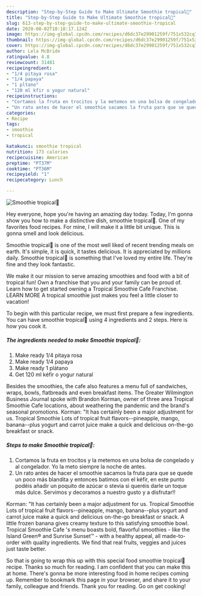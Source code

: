 ```yaml
---
description: "Step-by-Step Guide to Make Ultimate Smoothie tropical🌴"
title: "Step-by-Step Guide to Make Ultimate Smoothie tropical🌴"
slug: 613-step-by-step-guide-to-make-ultimate-smoothie-tropical
date: 2020-08-02T18:18:17.124Z
image: https://img-global.cpcdn.com/recipes/d6dc37e29901259f/751x532cq70/smoothie-tropical🌴-foto-principal.jpg
thumbnail: https://img-global.cpcdn.com/recipes/d6dc37e29901259f/751x532cq70/smoothie-tropical🌴-foto-principal.jpg
cover: https://img-global.cpcdn.com/recipes/d6dc37e29901259f/751x532cq70/smoothie-tropical🌴-foto-principal.jpg
author: Lela McBride
ratingvalue: 4.8
reviewcount: 31481
recipeingredient:
- "1/4 pitaya rosa"
- "1/4 papaya"
- "1 pltano"
- "120 ml kfir o yogur natural"
recipeinstructions:
- "Cortamos la fruta en trocitos y la metemos en una bolsa de congelado y al congelador. Yo la meto siempre la noche de antes."
- "Un rato antes de hacer el smoothie sacamos la fruta para que se quede un poco más blandita y entonces batimos con el kéfir, en este punto podéis añadir un poquito de azúcar o stevia si queréis darle un toque más dulce. Servimos y decoramos a nuestro gusto y a disfrutar!!"
categories:
- Recipe
tags:
- smoothie
- tropical

katakunci: smoothie tropical 
nutrition: 173 calories
recipecuisine: American
preptime: "PT37M"
cooktime: "PT36M"
recipeyield: "1"
recipecategory: Lunch

---
```



![Smoothie tropical🌴](https://img-global.cpcdn.com/recipes/d6dc37e29901259f/751x532cq70/smoothie-tropical🌴-foto-principal.jpg)

Hey everyone, hope you're having an amazing day today. Today, I'm gonna show you how to make a distinctive dish, smoothie tropical🌴. One of my favorites food recipes. For mine, I will make it a little bit unique. This is gonna smell and look delicious.

Smoothie tropical🌴 is one of the most well liked of recent trending meals on earth. It's simple, it is quick, it tastes delicious. It is appreciated by millions daily. Smoothie tropical🌴 is something that I've loved my entire life. They're fine and they look fantastic.

We make it our mission to serve amazing smoothies and food with a bit of tropical fun! Own a franchise that you and your family can be proud of. Learn how to get started owning a Tropical Smoothie Cafe Franchise. LEARN MORE A tropical smoothie just makes you feel a little closer to vacation!


To begin with this particular recipe, we must first prepare a few ingredients. You can have smoothie tropical🌴 using 4 ingredients and 2 steps. Here is how you cook it.

<!--inarticleads1-->

##### The ingredients needed to make Smoothie tropical🌴:

1. Make ready 1/4 pitaya rosa
1. Make ready 1/4 papaya
1. Make ready 1 plátano
1. Get 120 ml kéfir o yogur natural


Besides the smoothies, the cafe also features a menu full of sandwiches, wraps, bowls, flatbreads and even breakfast items. The Greater Wilmington Business Journal spoke with Brandon Korman, owner of three area Tropical Smoothie Cafe locations, about weathering the pandemic and the brand&#39;s seasonal promotions. Korman: &#34;It has certainly been a major adjustment for us. Tropical Smoothie Lots of tropical fruit flavors--pineapple, mango, banana--plus yogurt and carrot juice make a quick and delicious on-the-go breakfast or snack. 

<!--inarticleads2-->

##### Steps to make Smoothie tropical🌴:

1. Cortamos la fruta en trocitos y la metemos en una bolsa de congelado y al congelador. Yo la meto siempre la noche de antes.
1. Un rato antes de hacer el smoothie sacamos la fruta para que se quede un poco más blandita y entonces batimos con el kéfir, en este punto podéis añadir un poquito de azúcar o stevia si queréis darle un toque más dulce. Servimos y decoramos a nuestro gusto y a disfrutar!!


Korman: &#34;It has certainly been a major adjustment for us. Tropical Smoothie Lots of tropical fruit flavors--pineapple, mango, banana--plus yogurt and carrot juice make a quick and delicious on-the-go breakfast or snack. A little frozen banana gives creamy texture to this satisfying smoothie bowl. Tropical Smoothie Cafe &#39;s menu boasts bold, flavorful smoothies - like the Island Green® and Sunrise Sunset™ - with a healthy appeal, all made-to-order with quality ingredients. We find that real fruits, veggies and juices just taste better. 

So that is going to wrap this up with this special food smoothie tropical🌴 recipe. Thanks so much for reading. I am confident that you can make this at home. There's gonna be more interesting food in home recipes coming up. Remember to bookmark this page in your browser, and share it to your family, colleague and friends. Thank you for reading. Go on get cooking!

